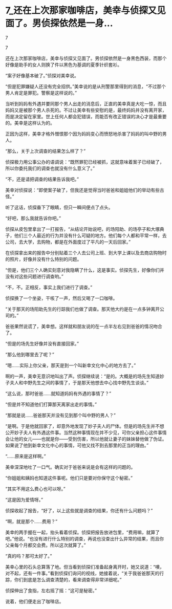 # 7_还在上次那家咖啡店，美幸与侦探又见面了。男侦探依然是一身...

7

7

还在上次那家咖啡店，美幸与侦探又见面了。男侦探依然是一身黑色西装，而那个好像是助手的女人则换了件以黑色为基调的夏季针织套衫。

“案子好像基本破了。”侦探对美幸说。

“但是犯罪嫌疑人还没有完全招供。”美幸说的是从刑警那里得到的消息，“不过那个男人肯定是罪犯。警察是这样说的。”

当听到妈妈有外遇并要同那个男人出走的消息后，正直的美幸真是大吃一惊，而且妈妈又是被那个男人杀死的。不过让美幸有些安慰的是，最终妈妈并没有离开家，而是决定留在家里。世上任何人都会犯错误，而能否有改正错误的决心才是最重要的。美幸是这样认为的。

正因为这样，美幸才格外憎恨那个因为妈妈变心而愤怒地杀害了妈妈的叫中野的男人。

“那么，关于上次调查的结果怎么样了？”

侦探极力用公事公办的语调说：“既然罪犯已经被抓，这就意味着案子已经破了，所以你委托我们的调查也就没有什么意义了。”

“不，还是请把调查的结果告诉我吧。”

美幸对侦探说：“即使案子破了，但我还是觉得当时爸爸和姐姐他们的举动有些古怪。”

听了这话，侦探垂下了眼睛，但只一瞬间便点了点头。

“好吧，那么我就告诉你吧。”

侦探从皮包里拿出了一打报告，“从结论开始说吧，的场阳助、的场亭子和大塚典子，他们三个人最近的行为并没有什么可疑的地方。他们每个人都和平常一样，去公司，去大学，去购物，都是在外面度过了平凡的一天后回家。”

在侦探拿出来的报告中分别贴着三个人去公司上班、到大学上课以及去商店购物时的照片，好像并没有什么特别的问题。

“但是，他们三个人确实刻意对我隐瞒了什么，这是事实。侦探先生，好像你们并没有对这些问题进行调查哟。”

“不，不。正相反，事实上我们进行了调查。”

侦探换了一个坐姿，干咳了一声，然后又喝了一口咖啡。

“关于那天的场阳助先生的行踪我们也做了调查。那天他大约是在一点多钟离开公司的。”

爸爸果然说谎了，美幸想。这样就和朋友说的在一点半左右见到爸爸的情况吻合了。

“但是的场先生好像并没有直接回家。”

“那么他到哪里去了呢？”

“嗯……实际上你父亲，那天是到一个叫新幸文化中心的地方去了。”

啊的一声，美幸无意识地叫出了声。侦探继续说：“是的。大概是的场先生知道妙子夫人和中野先生之间的事情了，于是那天他想去中心找中野先生谈谈。”

“这么说，那时爸爸……就知道妈妈有外遇的事情了？”

“但是并不知道他们打算那天离家出走的事情。”

“那就是说……爸爸那天并没有见到那个叫中野的男人？”

“是啊。于是他就回家了，却意外地发现了妙子夫人的尸体。但是的场先生并不想公开妙子夫人有外遇这件事。当然这种事情现在并不少见，可你父亲担心这件事情会让他的女儿——也就是你——受到伤害，所以他就让妻子的妹妹替他做了伪证。如果说了他到新幸文化中心的事情，可他又找不到去那里的正当的理由。”

“……原来是这样啊。”

美幸深深地吐了一口气。确实对于爸爸来说是会有这样的问题的。

“你姐姐和姨妈也知道这件事呢。他们只是要对你保守这个秘密。”

“其实不用这么费心也可以呀。”

“这是因为爱情呀。”

侦探收起了报告，“好了，以上这些就是调查的结果，你还有什么问题吗？”

“啊，就是那个……费用？”

美幸的两手握在一起，抬头看着侦探。侦探把报告放进包里，“费用嘛，就算了吧。”他说。“也没有进行什么特别的调查，再说也没查出什么异常的结果，而且你父亲每个月都交会费。所以这次就算了。”

“真的吗？那可太好了。”

美幸心里的石头总算落了地。但当看到侦探们准备起身离开时，她又说道：“噢，对不起，还有一件事。”看到侦探们询问的视线，她接着说，“关于我爸爸那天的行踪，你们到底是怎么调查清楚的，看来调查得非常详细呢。”

侦探伸出了食指，左右摇了摇：“这可是秘密。”

说着，他们便走出了咖啡店。